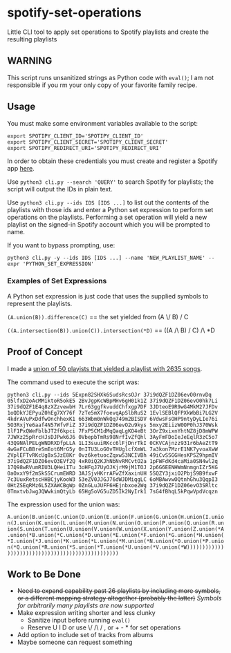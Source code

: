 # spotify-set-operations

Little CLI tool to apply set operations to Spotify playlists and create the resulting playlists

## WARNING
This script runs unsanitized strings as Python code with `eval()`; I am not responsible if you rm your only copy of your favorite family recipe.

## Usage

You must make some environment variables available to the script:

```shell
export SPOTIPY_CLIENT_ID='SPOTIPY_CLIENT_ID'
export SPOTIPY_CLIENT_SECRET='SPOTIPY_CLIENT_SECRET'
export SPOTIPY_REDIRECT_URI='SPOTIPY_REDIRECT_URI'
```
In order to obtain these credentials you must create and register a Spotify app [here](https://developer.spotify.com/dashboard/applications).

Use `python3 cli.py --search 'QUERY'` to search Spotify for playlists; the script will output the IDs in plain text.

Use `python3 cli.py --ids IDS [IDS ...]` to list out the contents of the playlists with those ids and enter a Python set expression to perform set operations on the playlists. Performing a set operation will yield a new playlist on the signed-in Spotify account which you will be prompted to name.

If you want to bypass prompting, use:

`python3 cli.py -y --ids IDS [IDS ...] --name 'NEW_PLAYLIST_NAME' --expr 'PYTHON_SET_EXPRESSION'`


### Examples of Set Expressions
A Python set expression is just code that uses the supplied symbols to represent the playlists.

`(A.union(B)).difference(C)` == the set yielded from (A \\/ B) / C

`((A.intersection(B)).union(C)).intersection(*D)` == ((A /\ B) \/ C) /\ *D

## Proof of Concept

I made a [union of 50 playists that yielded a playlist with 2635 songs](https://open.spotify.com/playlist/46r7MUlc6aMRKDaQSQZGol?si=231d24f8fe0b404a).

The command used to execute the script was:

```shell
python3 cli.py --ids 5Expn82SHXk6SudsRcsOJr 37i9dQZF1DZ06evO0rnvDq 05lfxD2oAcMMiktoR5okE5 2BvJgpKcWBpMHv6gH01k1Z 37i9dQZF1DZ06evO0hk7Li 37i9dQZF1E4q8zXZzvewbH 7Lr63ggfkvuddChfxgp7DF 3JDteoE9R9wG4MkM27JFDv 1oQDkYJEPyuZ0hEg7XY76f 7zTe5mX7foevqApSlbRuS2 1EvlSEBlQFPXkWbBi7LG2V 4kdrAVuPxDdfwOnchhexK1 663Wbm0nWkQq749m2BISDV 6VdwsFsOHP9ntyDyLIe76i 5O3RxjYe6aaf4N57WfvFiZ 37i9dQZF1DZ06evO2u9kys 5mxy2EiizW0OP0hJ370Wsk 1lF1PxQWeFblbJT2f6kpci 7FxP5CM1dMqQaqLgKO4eBt 3OrZ9xixnYhtNZ8jD8mWPW 7JWXz25pRrcHJsDJPwk6J6 0VbepbTmRs98NrfIvZfQhl 3AyFmFDoIeJeEqlR3zC5o7 43Q9NAlPELgWNDRXDfpLLA 1LI3suuiRKcc6lFjDnrTkI 0CKVCAjnzz931r6bAeZtT9 4wGaFCuBBreSmEot6MrG5y 0nITU3LoG0vTHUglcfXmWL 7a3kon7MzrE1NK7yvoaXwW 2VplEFTvRKcUg8xSJzE8Kr 0vz6ketuocZqxwS3NCIVBh 49iCvSSGGHesKPSZ9hpmIV 37i9dQZF1DZ06evO3EVf2Q 4xR0iQ2KJhNbNvRMCvtO2a 1pFWFdKd4caMia0SN4wl2q 17Q98wRVumRIU3LQHeiITu 3oHFqJ7UyOJKjrM9jM1TOJ 2p6G6EENHWmNnmgnIZr5KG 0aOxxY9f2mSkSSCrumEWRD 3AJSjvHKrrAFwZfXaxinUH 5SQZY3jxiO2PbjS9B9fxwF 7c3UuxRetscHHBCjyKooW3 53eZV0JJGJ76dWJDMiqgLC 6oMBAwvwOQtnhGhu3QqpI3 0HtZSEqRMz6L5ZXAWCBgWp 0ZnGLuJUFF6HEjnbxoe2Wg 37i9dQZF1DZ06evO3SRltc 0TmxtvbJwgJQWwkimQtyLb 65Hg5oVG5uZD5Ik2NyIrk1 7sG4fBhqL5kPqwVpdVcqzn
```

The expression used for the union was:

`A.union(B.union(C.union(D.union(E.union(F.union(G.union(H.union(I.union(J.union(K.union(L.union(M.union(N.union(O.union(P.union(Q.union(R.union(S.union(T.union(U.union(V.union(W.union(X.union(Y.union(Z.union(*A.union(*B.union(*C.union(*D.union(*E.union(*F.union(*G.union(*H.union(*I.union(*J.union(*K.union(*L.union(*M.union(*N.union(*O.union(*P.union(*Q.union(*R.union(*S.union(*T.union(*U.union(*V.union(*W))))))))))))))))))))))))))))))))))))))))))))))))`

## Work to Be Done

* ~~Need to expand capability past 26 playlists by including more symbols, or a different mapping strategy altogether (probably the latter)~~ *Symbols for arbitrarily many playlists are now supported*
* Make expression writing shorter and less clunky
    * Sanitize input before running `eval()`
    * Reserve U I D or use \\/ /\\ / , or + - * for set operations
* Add option to include set of tracks from albums 
* Maybe someone can request something
